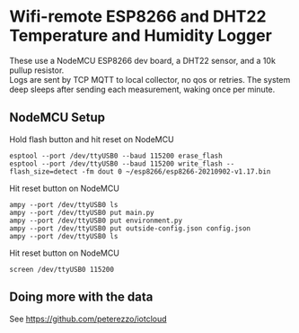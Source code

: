 # Wifi-remote ESP8266 and DHT22 Temperature and Humidity Logger

These use a NodeMCU ESP8266 dev board, a DHT22 sensor, and a 10k pullup resistor.  
Logs are sent by TCP MQTT to local collector, no qos or retries.
The system deep sleeps after sending each measurement, waking once per minute.

## NodeMCU Setup

Hold flash button and hit reset on NodeMCU

    esptool --port /dev/ttyUSB0 --baud 115200 erase_flash
    esptool --port /dev/ttyUSB0 --baud 115200 write_flash --flash_size=detect -fm dout 0 ~/esp8266/esp8266-20210902-v1.17.bin

Hit reset button on NodeMCU

    ampy --port /dev/ttyUSB0 ls
    ampy --port /dev/ttyUSB0 put main.py
    ampy --port /dev/ttyUSB0 put environment.py
    ampy --port /dev/ttyUSB0 put outside-config.json config.json
    ampy --port /dev/ttyUSB0 ls

Hit reset button on NodeMCU

    screen /dev/ttyUSB0 115200

## Doing more with the data

See https://github.com/peterezzo/iotcloud
